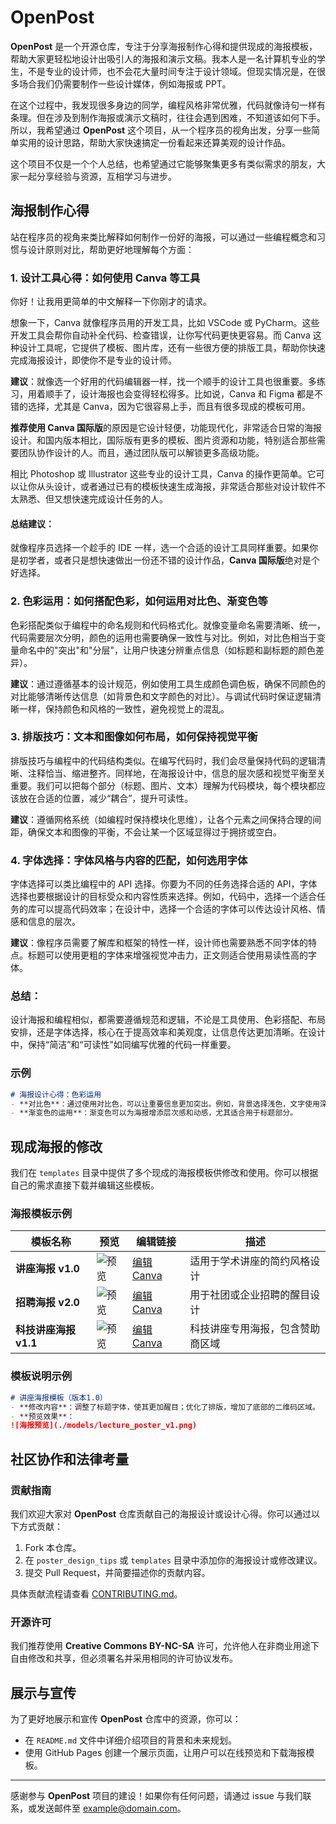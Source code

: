 # OpenPost

**OpenPost** 是一个开源仓库，专注于分享海报制作心得和提供现成的海报模板，帮助大家更轻松地设计出吸引人的海报和演示文稿。我本人是一名计算机专业的学生，不是专业的设计师，也不会花大量时间专注于设计领域。但现实情况是，在很多场合我们仍需要制作一些设计媒体，例如海报或 PPT。

在这个过程中，我发现很多身边的同学，编程风格非常优雅，代码就像诗句一样有条理。但在涉及到制作海报或演示文稿时，往往会遇到困难，不知道该如何下手。所以，我希望通过 **OpenPost** 这个项目，从一个程序员的视角出发，分享一些简单实用的设计思路，帮助大家快速搞定一份看起来还算美观的设计作品。

这个项目不仅是一个个人总结，也希望通过它能够聚集更多有类似需求的朋友，大家一起分享经验与资源，互相学习与进步。

## 海报制作心得

站在程序员的视角来类比解释如何制作一份好的海报，可以通过一些编程概念和习惯与设计原则对比，帮助更好地理解每个方面：

### 1. **设计工具心得：如何使用 Canva 等工具**

你好！让我用更简单的中文解释一下你刚才的请求。

想象一下，Canva 就像程序员用的开发工具，比如 VSCode 或 PyCharm。这些开发工具会帮你自动补全代码、检查错误，让你写代码更快更容易。而 Canva 这种设计工具呢，它提供了模板、图片库，还有一些很方便的排版工具，帮助你快速完成海报设计，即使你不是专业的设计师。

**建议**：就像选一个好用的代码编辑器一样，找一个顺手的设计工具也很重要。多练习，用着顺手了，设计海报也会变得轻松得多。比如说，Canva 和 Figma 都是不错的选择，尤其是 Canva，因为它很容易上手，而且有很多现成的模板可用。

**推荐使用 Canva 国际版**的原因是它设计轻便，功能现代化，非常适合日常的海报设计。和国内版本相比，国际版有更多的模板、图片资源和功能，特别适合那些需要团队协作设计的人。而且，通过团队版可以解锁更多高级功能。

相比 Photoshop 或 Illustrator 这些专业的设计工具，Canva 的操作更简单。它可以让你从头设计，或者通过已有的模板快速生成海报，非常适合那些对设计软件不太熟悉、但又想快速完成设计任务的人。

#### 总结建议：
就像程序员选择一个趁手的 IDE 一样，选一个合适的设计工具同样重要。如果你是初学者，或者只是想快速做出一份还不错的设计作品，**Canva 国际版**绝对是个好选择。


### 2. **色彩运用：如何搭配色彩，如何运用对比色、渐变色等**

色彩搭配类似于编程中的命名规则和代码格式化。就像变量命名需要清晰、统一，代码需要层次分明，颜色的运用也需要确保一致性与对比。例如，对比色相当于变量命名中的"突出"和"分层"，让用户快速分辨重点信息（如标题和副标题的颜色差异）。

**建议**：通过遵循基本的设计规范，例如使用工具生成颜色调色板，确保不同颜色的对比能够清晰传达信息（如背景色和文字颜色的对比）。与调试代码时保证逻辑清晰一样，保持颜色和风格的一致性，避免视觉上的混乱。

### 3. **排版技巧：文本和图像如何布局，如何保持视觉平衡**

排版技巧与编程中的代码结构类似。在编写代码时，我们会尽量保持代码的逻辑清晰、注释恰当、缩进整齐。同样地，在海报设计中，信息的层次感和视觉平衡至关重要。我们可以把每个部分（标题、图片、文本）理解为代码模块，每个模块都应该放在合适的位置，减少“耦合”，提升可读性。

**建议**：遵循网格系统（如编程时保持模块化思维），让各个元素之间保持合理的间距，确保文本和图像的平衡，不会让某一个区域显得过于拥挤或空白。

### 4. **字体选择：字体风格与内容的匹配，如何选用字体**

字体选择可以类比编程中的 API 选择。你要为不同的任务选择合适的 API，字体选择也要根据设计的目标受众和内容性质来选择。例如，代码中，选择一个适合任务的库可以提高代码效率；在设计中，选择一个合适的字体可以传达设计风格、情感和信息的层次。

**建议**：像程序员需要了解库和框架的特性一样，设计师也需要熟悉不同字体的特点。标题可以使用更粗的字体来增强视觉冲击力，正文则适合使用易读性高的字体。

### 总结：

设计海报和编程相似，都需要遵循规范和逻辑，不论是工具使用、色彩搭配、布局安排，还是字体选择，核心在于提高效率和美观度，让信息传达更加清晰。在设计中，保持“简洁”和“可读性”如同编写优雅的代码一样重要。
### 示例

```markdown
# 海报设计心得：色彩运用
- **对比色**：通过使用对比色，可以让重要信息更加突出。例如，背景选择浅色，文字使用深色，以达到良好的可读性。
- **渐变色的运用**：渐变色可以为海报增添层次感和动感，尤其适合用于标题部分。
```

## 现成海报的修改

我们在 `templates` 目录中提供了多个现成的海报模板供修改和使用。你可以根据自己的需求直接下载并编辑这些模板。

### 海报模板示例

| 模板名称               | 预览        | 编辑链接   | 描述       |
| ---------------------- | ----------- | ---------- | ---------- |
| **讲座海报 v1.0**      | ![预览](./models/lecture_poster_v1.png) | [编辑 Canva](https://canva.com/link-to-edit) | 适用于学术讲座的简约风格设计 |
| **招聘海报 v2.0**      | ![预览](./models/recruitment_poster_v2.png) | [编辑 Canva](https://canva.com/link-to-edit) | 用于社团或企业招聘的醒目设计 |
| **科技讲座海报 v1.1**  | ![预览](./models/techtalk_poster_v1.png) | [编辑 Canva](https://canva.com/link-to-edit) | 科技讲座专用海报，包含赞助商区域 |

### 模板说明示例

```markdown
# 讲座海报模板（版本1.0）
- **修改内容**：调整了标题字体，使其更加醒目；优化了排版，增加了底部的二维码区域。
- **预览效果**：
![海报预览](./models/lecture_poster_v1.png)
```

## 社区协作和法律考量

### 贡献指南

我们欢迎大家对 **OpenPost** 仓库贡献自己的海报设计或设计心得。你可以通过以下方式贡献：
1. Fork 本仓库。
2. 在 `poster_design_tips` 或 `templates` 目录中添加你的海报设计或修改建议。
3. 提交 Pull Request，并简要描述你的贡献内容。

具体贡献流程请查看 [CONTRIBUTING.md](./CONTRIBUTING.md)。

### 开源许可

我们推荐使用 **Creative Commons BY-NC-SA** 许可，允许他人在非商业用途下自由修改和共享，但必须署名并采用相同的许可协议发布。

## 展示与宣传

为了更好地展示和宣传 **OpenPost** 仓库中的资源，你可以：
- 在 `README.md` 文件中详细介绍项目的背景和未来规划。
- 使用 GitHub Pages 创建一个展示页面，让用户可以在线预览和下载海报模板。
  
---

感谢参与 **OpenPost** 项目的建设！如果你有任何问题，请通过 issue 与我们联系，或发送邮件至 example@domain.com。
```

